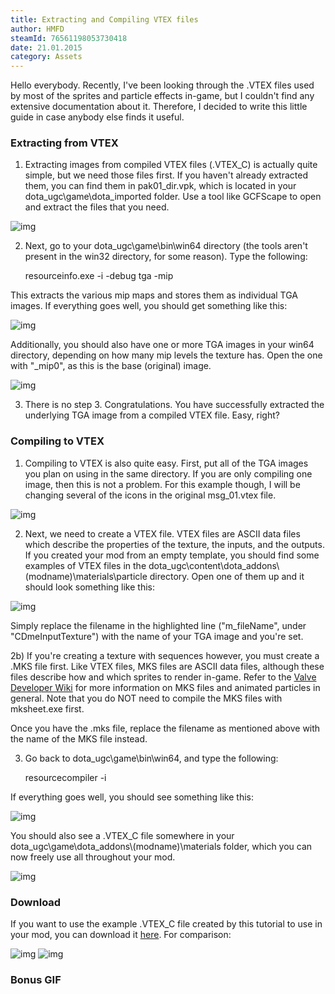 ```yaml
---
title: Extracting and Compiling VTEX files
author: HMFD
steamId: 76561198053730418
date: 21.01.2015
category: Assets
---
```


Hello everybody. Recently, I've been looking through the .VTEX files used by most of the sprites and particle effects in-game, but I couldn't find any extensive documentation about it. Therefore, I decided to write this little guide in case anybody else finds it useful.

### Extracting from VTEX
1) Extracting images from compiled VTEX files (.VTEX_C) is actually quite simple, but we need those files first. If you haven't already extracted them, you can find them in pak01_dir.vpk, which is located in your dota_ugc\game\dota_imported folder. Use a tool like GCFScape to open and extract the files that you need.

![img](http://i.imgur.com/xsQnBg9.png)

2) Next, go to your dota_ugc\game\bin\win64 directory (the tools aren't present in the win32 directory, for some reason). Type the following:

    resourceinfo.exe -i <your vtex_c file> -debug tga -mip

This extracts the various mip maps and stores them as individual TGA images. If everything goes well, you should get something like this:

![img](http://i.imgur.com/HrXehTo.png)

Additionally, you should also have one or more TGA images in your win64 directory, depending on how many mip levels the texture has. Open the one with "_mip0", as this is the base (original) image.

![img](http://i.imgur.com/nKUPQQG.png)

3) There is no step 3. Congratulations. You have successfully extracted the underlying TGA image from a compiled VTEX file. Easy, right?


### Compiling to VTEX
1) Compiling to VTEX is also quite easy. First, put all of the TGA images you plan on using in the same directory. If you are only compiling one image, then this is not a problem. For this example though, I will be changing several of the icons in the original msg_01.vtex file.

![img](http://i.imgur.com/j4T6CW8.png)

2) Next, we need to create a VTEX file. VTEX files are ASCII data files which describe the properties of the texture, the inputs, and the outputs. If you created your mod from an empty template, you should find some examples of VTEX files in the dota_ugc\content\dota_addons\\(modname)\materials\particle directory. Open one of them up and it should look something like this:

![img](http://i.imgur.com/FkcOxgM.png)

Simply replace the filename in the highlighted line ("m_fileName", under "CDmeInputTexture") with the name of your TGA image and you're set.

2b) If you're creating a texture with sequences however, you must create a .MKS file first. Like VTEX files, MKS files are ASCII data files, although these files describe how and which sprites to render in-game. Refer to the [Valve Developer Wiki](https://developer.valvesoftware.com/wiki/Animated_Particles) for more information on MKS files and animated particles in general. Note that you do NOT need to compile the MKS files with mksheet.exe first.

Once you have the .mks file, replace the filename as mentioned above with the name of the MKS file instead.


3) Go back to dota_ugc\game\bin\win64, and type the following:

    resourcecompiler -i <your vtex file>

If everything goes well, you should see something like this:

![img](http://i.imgur.com/qQyXGI9.png)

You should also see a .VTEX_C file somewhere in your dota_ugc\game\dota_addons\\(modname)\materials folder, which you can now freely use all throughout your mod.

![img](http://i.imgur.com/xCQSs0C.png)


### Download

If you want to use the example .VTEX_C file created by this tutorial to use in your mod, you can download it [here](http://www.mediafire.com/download/fgce2192os392on/iw_msg_01.zip). For comparison: 

![img](http://i.imgur.com/AQT6Foz.png) ![img](http://i.imgur.com/JpsmJxS.png)


### Bonus GIF

<Gfycat id="AmpleNaiveKiwi" />
